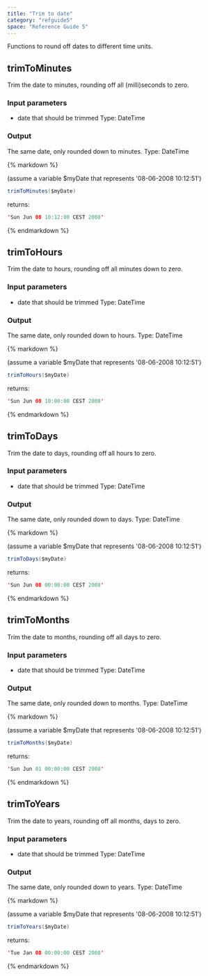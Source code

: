 ```yaml
---
title: "Trim to date"
category: "refguide5"
space: "Reference Guide 5"
---
```



Functions to round off dates to different time units.

## trimToMinutes

Trim the date to minutes, rounding off all (milli)seconds to zero.

### Input parameters

*   date that should be trimmed
    Type: DateTime

### Output

The same date, only rounded down to minutes.
Type: DateTime

<div class="alert alert-info">{% markdown %}

(assume a variable $myDate that represents '08-06-2008 10:12:51')

```java
trimToMinutes($myDate)

```

returns:

```java
'Sun Jun 08 10:12:00 CEST 2008'

```

{% endmarkdown %}</div>

## trimToHours

Trim the date to hours, rounding off all minutes down to zero.

### Input parameters

*   date that should be trimmed
    Type: DateTime

### Output

The same date, only rounded down to hours.
Type: DateTime

<div class="alert alert-info">{% markdown %}

(assume a variable $myDate that represents '08-06-2008 10:12:51')

```java
trimToHours($myDate)

```

returns:

```java
'Sun Jun 08 10:00:00 CEST 2008'

```

{% endmarkdown %}</div>

## trimToDays

Trim the date to days, rounding off all hours to zero.

### Input parameters

*   date that should be trimmed
    Type: DateTime

### Output

The same date, only rounded down to days.
Type: DateTime

<div class="alert alert-info">{% markdown %}

(assume a variable $myDate that represents '08-06-2008 10:12:51')

```java
trimToDays($myDate)

```

returns:

```java
'Sun Jun 08 00:00:00 CEST 2008'

```

{% endmarkdown %}</div>

## trimToMonths

Trim the date to months, rounding off all days to zero.

### Input parameters

*   date that should be trimmed
    Type: DateTime

### Output

The same date, only rounded down to months.
Type: DateTime

<div class="alert alert-info">{% markdown %}

(assume a variable $myDate that represents '08-06-2008 10:12:51')

```java
trimToMonths($myDate)

```

returns:

```java
'Sun Jun 01 00:00:00 CEST 2008'

```

{% endmarkdown %}</div>

## trimToYears

Trim the date to years, rounding off all months, days to zero.

### Input parameters

*   date that should be trimmed
    Type: DateTime

### Output

The same date, only rounded down to years.
Type: DateTime

<div class="alert alert-info">{% markdown %}

(assume a variable $myDate that represents '08-06-2008 10:12:51')

```java
trimToYears($myDate)

```

returns:

```java
'Tue Jan 08 00:00:00 CEST 2008'

```

{% endmarkdown %}</div>